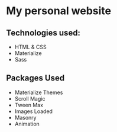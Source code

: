 # My personal website
## Technologies used:
- HTML & CSS
- Materialize
- Sass

## Packages Used
- Materialize Themes
- Scroll Magic
- Tween Max
- Images Loaded
- Masonry
- Animation
